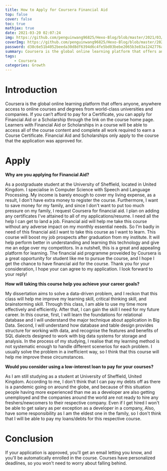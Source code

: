 ```yaml
---
title: How to Apply for Coursera Financial Aid
top: false
cover: false
toc: true
mathjax: true
date: 2021-03-20 02:07:24
img: https://github.com/penguinwang96825/Hexo-Blog/blob/master/2021/03/20/2021-03-20-how-to-apply-for-coursera-financial-aid/wallhaven-4l7eyl.png?raw=true
coverImg: https://github.com/penguinwang96825/Hexo-Blog/blob/master/2021/03/20/2021-03-20-how-to-apply-for-coursera-financial-aid/wallhaven-4l7eyl.png?raw=true
password: d38c6e51b4052beeda30d8df6394d6c4fe5bd03bebe2065b3e83a1242776ab5f
summary: Coursera is the global online learning platform that offers anyone, anywhere access to online courses and degrees from world-class universities and companies. If you can’t afford to pay for a Certificate, you can apply for Financial Aid or a Scholarship through the link on the course home page. Learners with Financial Aid or Scholarships in a course will be able to access all of the course content and complete all work required to earn a Course Certificate. Financial Aid and Scholarships only apply to the course that the application was approved for.
tags:
	- Coursera
categories: Growth
---
```


# Introduction

Coursera is the global online learning platform that offers anyone, anywhere access to online courses and degrees from world-class universities and companies. If you can’t afford to pay for a Certificate, you can apply for Financial Aid or a Scholarship through the link on the course home page. Learners with Financial Aid or Scholarships in a course will be able to access all of the course content and complete all work required to earn a Course Certificate. Financial Aid and Scholarships only apply to the course that the application was approved for.

# Apply

**Why are you applying for Financial Aid?**

As a postgraduate student at the University of Sheffield, located in United Kingdom. I specialise in Computer Science with Speech and Language Processing. My income is barely enough to cover my living expense, as a result, I don't have extra money to register the course. Furthermore, I want to save money for my family, and since I don't want to put too much pressure on my family, I request Coursera for financial aid. I plan on adding any certificates I've attained to all of my applications/resume. I need all the help I can get to land a job. Financial aid will help me take this course without any adverse impact on my monthly essential needs. So I’m badly in need of this financial aid.I want to take this course as I want to learn. This course will boost my job prospects after graduation from my institute. It will help perform better in understanding and learning this technology and give me an edge over my competitors. In a nutshell, this is a great and appealing platform for learning. The financial aid programme proveided by Coursera is a great opportunity for student like me to pursue the course, and I hope I get the chance to have financial aid for the course. Thank you for your consideration, I hope your can agree to my application. I look forward to your reply!

**How will taking this course help you achieve your career goals?**

My dissertation aims to solve a data-driven problem, and I reckon that this class will help me improve my learning skill, critical thinking skill, and brainstorming skill. Through this class, I am able to use my time more effectively and efficiently. After that, I can gain the skill I need for my future career.
In this course, first, I will learn the foundations for relational database and I will understand the major technique about application in Big Data. Second, I will understand how database and table design provides structure for working with data, and recognise the features and benefits of SQL dialects designed to work with big data systems for storage and analysis.
In the process of my studying, I realise that my learning method is not systematic enough to handle different scenerios for each problem. I usually solve the problem in a inefficient way, so I think that this course will help me improve these circumstances.

**Would you consider using a low-interest loan to pay for your courses?**

As I am still studying as a student at University of Sheffield, United Kingdom. According to me, I don't think that I can pay my debts off as there is a pandemic going on around the globe, and because of this situation people having more experienced than me as a developer are also getting unemployed and the companies around the world are not ready to hire any freshers/newcomers to their respective company. Even if I get hired I won't be able to get salary as per exception as a developer in a company, Also, have some responsibility as I am the eldest one in the family, so I don't think that I will be able to pay my loans/debts for this respective course.

# Conclusion

If your application is approved, you'll get an email letting you know, and you'll be automatically enrolled in the course. Courses have personalized deadlines, so you won't need to worry about falling behind. 